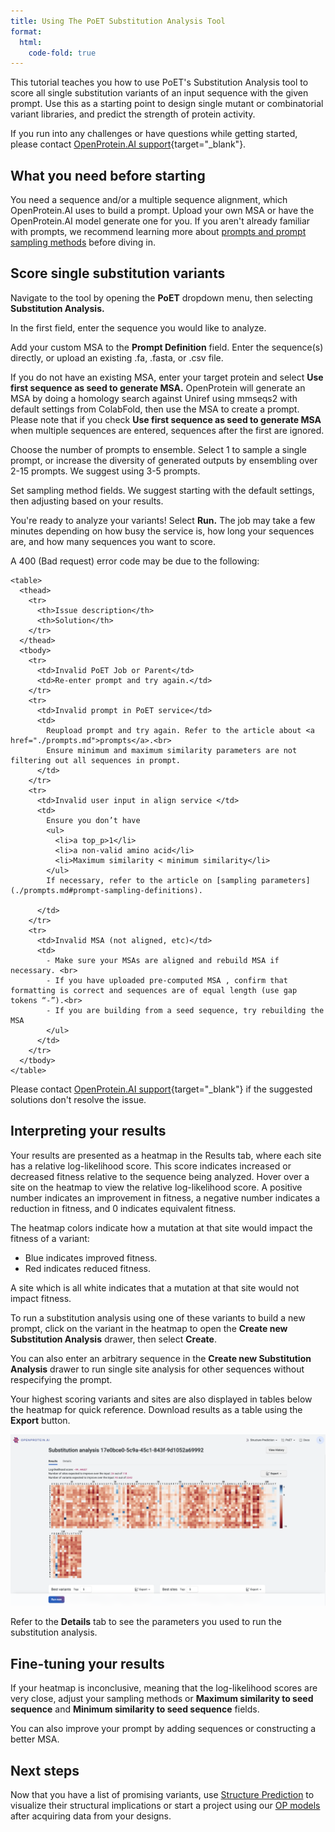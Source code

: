 ```yaml
---
title: Using The PoET Substitution Analysis Tool
format:
  html:
    code-fold: true
---
```


This tutorial teaches you how to use PoET's Substitution Analysis tool to score all single substitution variants of an input sequence with the given prompt. Use this as a starting point to design single mutant or combinatorial variant libraries, and predict the strength of protein activity.

If you run into any challenges or have questions while getting started, please contact [OpenProtein.AI support](https://www.openprotein.ai/contact){target="_blank"}.

## What you need before starting

You need a sequence and/or a multiple sequence alignment, which OpenProtein.AI uses to build a prompt. Upload your own MSA or have the OpenProtein.AI model generate one for you. If you aren't already familiar with prompts, we recommend learning more about [prompts and prompt sampling methods](./prompts.md) before diving in.

## Score single substitution variants

Navigate to the tool by opening the **PoET** dropdown menu, then selecting **Substitution Analysis.**

In the first field, enter the sequence you would like to analyze.

Add your custom MSA to the **Prompt Definition** field. Enter the sequence(s) directly, or upload an existing .fa, .fasta, or .csv file.

If you do not have an existing MSA, enter your target protein and select **Use first sequence as seed to generate MSA.** OpenProtein will generate an MSA by doing a homology search against Uniref using mmseqs2 with default settings from ColabFold, then use the MSA to create a prompt. Please note that if you check **Use first sequence as seed to generate MSA** when multiple sequences are entered, sequences after the first are ignored.

Choose the number of prompts to ensemble. Select 1 to sample a single prompt, or increase the diversity of generated outputs by ensembling over 2-15 prompts. We suggest using 3-5 prompts.

Set sampling method fields. We suggest starting with the default settings, then adjusting based on your results.

You're ready to analyze your variants! Select **Run.** The job may take a few minutes depending on how busy the service is, how long your sequences are, and how many sequences you want to score.

A 400 (Bad request) error code may be due to the following:

```{=html}
<table>
  <thead>
    <tr>
      <th>Issue description</th>
      <th>Solution</th>
    </tr>
  </thead>
  <tbody>
    <tr>
      <td>Invalid PoET Job or Parent</td>
      <td>Re-enter prompt and try again.</td>
    </tr>
    <tr>
      <td>Invalid prompt in PoET service</td>
      <td>
        Reupload prompt and try again. Refer to the article about <a href="./prompts.md">prompts</a>.<br>
        Ensure minimum and maximum similarity parameters are not filtering out all sequences in prompt.
      </td>
    </tr>
    <tr>
      <td>Invalid user input in align service </td>
      <td>
        Ensure you don’t have
        <ul>
          <li>a top_p>1</li>
          <li>a non-valid amino acid</li>
          <li>Maximum similarity < minimum similarity</li>
        </ul>
        If necessary, refer to the article on [sampling parameters](./prompts.md#prompt-sampling-definitions).

      </td>
    </tr>
    <tr>
      <td>Invalid MSA (not aligned, etc)</td>
      <td>
        - Make sure your MSAs are aligned and rebuild MSA if necessary. <br>
        - If you have uploaded pre-computed MSA , confirm that formatting is correct and sequences are of equal length (use gap tokens “-”).<br>
        - If you are building from a seed sequence, try rebuilding the MSA
        </ul>
      </td>
    </tr>
  </tbody>
</table>
```

Please contact [OpenProtein.AI support](https://www.openprotein.ai/contact){target="_blank"} if the suggested solutions don't resolve the issue.

## Interpreting your results

Your results are presented as a heatmap in the Results tab, where each site has a relative log-likelihood score. This score indicates increased or decreased fitness relative to the sequence being analyzed. Hover over a site on the heatmap to view the relative log-likelihood score. A positive number indicates an improvement in fitness, a negative number indicates a reduction in fitness, and 0 indicates equivalent fitness. 

The heatmap colors indicate how a mutation at that site would impact the fitness of a variant:

- Blue indicates improved fitness.
- Red indicates reduced fitness.

A site which is all white indicates that a mutation at that site would not impact fitness.

To run a substitution analysis using one of these variants to build a new prompt, click on the variant in the heatmap to open the **Create new Substitution Analysis** drawer, then select **Create**.

You can also enter an arbitrary sequence in the **Create new Substitution Analysis** drawer to run single site analysis for other sequences without respecifying the prompt.

Your highest scoring variants and sites are also displayed in tables below the heatmap for quick reference. Download results as a table using the **Export** button. 

![](./img/sub-analysis-1.png)

Refer to the **Details** tab to see the parameters you used to run the substitution analysis.

## Fine-tuning your results

If your heatmap is inconclusive, meaning that the log-likelihood scores are very close, adjust your sampling methods or **Maximum similarity to seed sequence** and **Minimum similarity to seed sequence** fields.

You can also improve your prompt by adding sequences or constructing a better MSA.

## Next steps

Now that you have a list of promising variants, use [Structure Prediction](../structure-prediction/using-structure-prediction.md) to visualize their structural implications or start a project using our [OP models](../opmodels/index.md) after acquiring data from your designs.